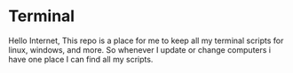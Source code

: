 # Terminal

Hello Internet, This repo is a place for me to keep all my terminal scripts for linux, windows, and more. So whenever I update or change computers i have one place I can find all my scripts.
